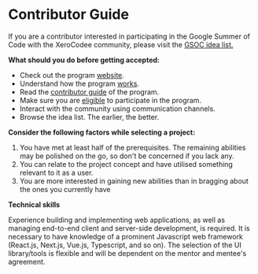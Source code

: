 # Contributor Guide

If you are a contributor interested in participating in the Google Summer of Code with the XeroCodee community, please visit the [GSOC idea list.](google-summer-of-code-2023/proposal-template-2023/project-idea-2023.md)

**What should you do before getting accepted:**

* Check out the program [website](https://summerofcode.withgoogle.com/).
* Understand how the program [works](https://summerofcode.withgoogle.com/how-it-works).
* Read the [contributor guide](https://google.github.io/gsocguides/student/) of the program.
* Make sure you are [eligible](https://summerofcode.withgoogle.com/terms/contributor) to participate in the program.
* Interact with the community using communication channels.
* Browse the idea list. The earlier, the better.

**Consider the following factors while selecting a project:**

1. You have met at least half of the prerequisites. The remaining abilities may be polished on the go, so don't be concerned if you lack any.
2. You can relate to the project concept and have utilised something relevant to it as a user.
3. You are more interested in gaining new abilities than in bragging about the ones you currently have

**Technical skills**

Experience building and implementing web applications, as well as managing end-to-end client and server-side development, is required. It is necessary to have knowledge of a prominent Javascript web framework (React.js, Next.js, Vue.js, Typescript, and so on). The selection of the UI library/tools is flexible and will be dependent on the mentor and mentee's agreement.
